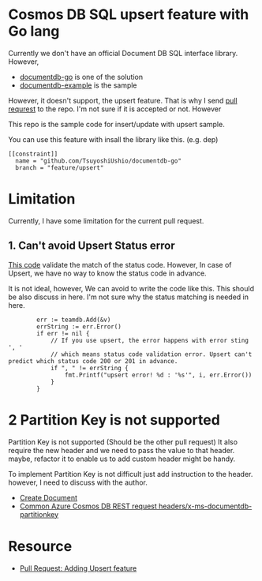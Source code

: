 # Cosmos DB SQL upsert feature with Go lang

Currently we don't have an official Document DB SQL interface library. However, 

* [documentdb-go](https://github.com/a8m/documentdb-go) is one of the solution
* [documentdb-example](https://github.com/a8m/go-documentdb-example) is the sample

However, it doesn't support, the upsert feature. That is why I send [pull requrest](https://github.com/a8m/documentdb-go/pull/7) to the repo. 
I'm not sure if it is accepted or not. However 

This repo is the sample code for insert/update with upsert sample. 

You can use this feature with insall the library like this. (e.g. dep) 

```
[[constraint]]
  name = "github.com/TsuyoshiUshio/documentdb-go"
  branch = "feature/upsert"
```

# Limitation

Currently, I have some limitation for the current pull request. 

## 1. Can't avoid Upsert Status error

[This code]( https://github.com/a8m/documentdb-go/blob/master/client.go#L102-L106) validate the match of the status code. However, In case of Upsert, we have no way to know the status code in advance. 

It is not ideal, however, We can avoid to write the code like this. This should be also discuss in here. I'm not sure why the status matching is needed in here. 

```
		err := teamdb.Add(&v)
		errString := err.Error()
		if err != nil {
			// If you use upsert, the error happens with error sting ', '
			// which means status code validation error. Upsert can't predict which status code 200 or 201 in advance.
			if ", " != errString {
				fmt.Printf("upsert error! %d : '%s'", i, err.Error())
			}
		}
```
# 2 Partition Key is not supported

Partition Key is not supported (Should be the other pull request) It also require the new header and we need to pass the value to that header. maybe, refactor it to enable us to add custom header might be handy.

To implement Partition Key is not difficult just add instruction to the header. 
however, I need to discuss with the author.

* [Create Document](https://docs.microsoft.com/ja-jp/rest/api/documentdb/create-a-document)
* [Common Azure Cosmos DB REST request headers/x-ms-documentdb-partitionkey](https://docs.microsoft.com/ja-jp/rest/api/documentdb/common-documentdb-rest-request-headers)

# Resource 

* [Pull Request: Adding Upsert feature](https://github.com/a8m/documentdb-go/pull/7)
